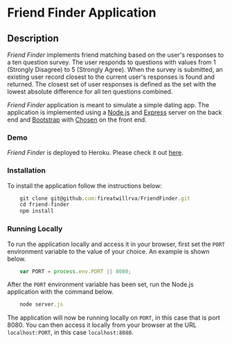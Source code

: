 # Friend Finder Application

## Description

*Friend Finder* implements friend matching based on the user's responses to a ten question survey. The user responds to questions with values from 1 (Strongly Disagree) to 5 (Strongly Agree). When the survey is submitted, an existing user record closest to the current user's responses is found and returned. The closest set of user responses is defined as the set with the lowest absolute difference for all ten questions combined.

*Friend Finder* application is meant to simulate a simple dating app. The application is implemented using a [Node.js](https://nodejs.org/en/) and [Express](https://expressjs.com/) server on the back end and [Bootstrap](https://getbootstrap.com/) with [Chosen](https://harvesthq.github.io/chosen/) on the front end.

### Demo
*Friend Finder* is deployed to Heroku. Please check it out [here](https://sheltered-depths-95828.herokuapp.com/).

### Installation

To install the application follow the instructions below:

``` Javascript
	git clone git@github.com:fireatwillrva/FriendFinder.git
	cd friend-finder
	npm install
```
	
### Running Locally

To run the application locally and access it in your browser, first set the `PORT` environment variable to the value of your choice. An example is shown below.

``` Javascript
	var PORT = process.env.PORT || 8080;
```
	
After the `PORT` environment variable has been set, run the Node.js application with the command below.

``` Javascript
	node server.js
```
	
The application will now be running locally on `PORT`, in this case that is port 8080. You can then access it locally from your browser at the URL `localhost:PORT`, in this case `localhost:8080`.